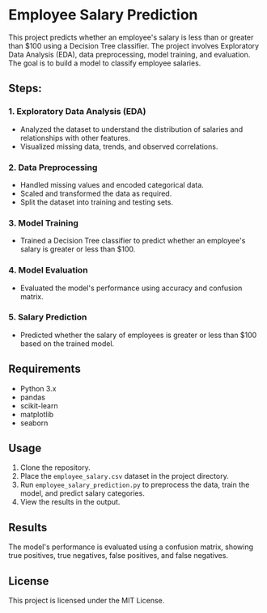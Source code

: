 # Employee Salary Prediction

This project predicts whether an employee's salary is less than or greater than $100 using a Decision Tree classifier. The project involves Exploratory Data Analysis (EDA), data preprocessing, model training, and evaluation. The goal is to build a model to classify employee salaries.

## Steps:

### 1. **Exploratory Data Analysis (EDA)**
- Analyzed the dataset to understand the distribution of salaries and relationships with other features.
- Visualized missing data, trends, and observed correlations.

### 2. **Data Preprocessing**
- Handled missing values and encoded categorical data.
- Scaled and transformed the data as required.
- Split the dataset into training and testing sets.

### 3. **Model Training**
- Trained a Decision Tree classifier to predict whether an employee's salary is greater or less than $100.

### 4. **Model Evaluation**
- Evaluated the model's performance using accuracy and confusion matrix.

### 5. **Salary Prediction**
- Predicted whether the salary of employees is greater or less than $100 based on the trained model.

## Requirements
- Python 3.x
- pandas
- scikit-learn
- matplotlib
- seaborn

## Usage

1. Clone the repository.
2. Place the `employee_salary.csv` dataset in the project directory.
3. Run `employee_salary_prediction.py` to preprocess the data, train the model, and predict salary categories.
4. View the results in the output.

## Results
The model's performance is evaluated using a confusion matrix, showing true positives, true negatives, false positives, and false negatives.

## License
This project is licensed under the MIT License.
